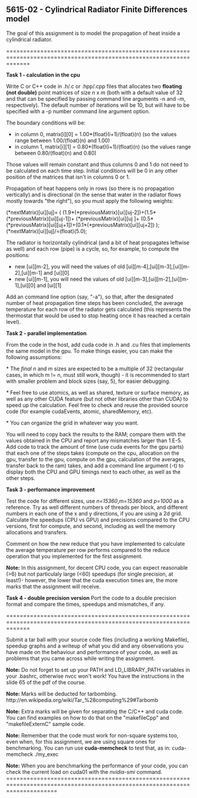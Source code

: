<article data-history-node-id="1724" role="article" about="/node/1724" class="node node--type-assignment node--view-mode-full clearfix">

<div class="clearfix text-formatted field field--name-body field--type-text-with-summary field--label-hidden field__item">
<h2>5615-02 - Cylindrical Radiator Finite Differences model</h2>

<p>The goal of this assignment is to model the propagation of heat inside a cylindrical radiator.</p>

<p>===================================================================================================================</p>

<p><strong>Task 1 - calculation in the cpu</strong></p>

<p>Write C or C++ code in .h/.c or .hpp/.cpp files that allocates two <strong>floating (not double)</strong> point matrices of size <em>n</em> x <em>m</em> (both with a default value of 32 and that can be specified by passing command line arguments -n and -m, respectively). The default number of iterations will be 10, but will have to be specified with a -p number command line argument option.</p>

<p>The boundary conditions will be:</p>

<ul><li>in column 0, matrix[i][0] = 1.00*(float)(i+1)/(float)(n) (so the values range between 1.00/(float)(n) and 1.00)</li>
	<li>in column 1, matrix[i][1] = 0.80*(float)(i+1)/(float)(n) (so the values range between 0.80/(float)(n) and 0.80)</li>
</ul><p>Those values will remain constant and thus columns 0 and 1 do not need to be calculated on each time step. Initial conditions will be 0 in any other position of the matrices that isn't in columns 0 or 1.</p>

<p>Propagation of heat happens only in rows (so there is no propagation vertically) and is directional (in the sense that water in the radiator flows mostly towards "the right"), so you must apply the following weights:</p>

<p>(*nextMatrix)[ui][uj]= ( (1.9*(*previousMatrix)[ui][uj-2])+(1.5*(*previousMatrix)[ui][uj-1])+ (*previousMatrix)[ui][uj ]+ (0.5*(*previousMatrix)[ui][uj+1])+(0.1*(*previousMatrix)[ui][uj+2]) ); (*nextMatrix)[ui][uj]/=(float)(5.0);</p>

<p>The radiator is horizontally cylindrical (and a bit of heat propagates leftwise as well) and each row (pipe) is a cycle, so, for example, to compute the positions:</p>

<ul><li>new [ui][m-2], you will need the values of old [ui][m-4],[ui][m-3],[ui][m-2],[ui][m-1] and [ui][0]</li>
	<li>new [ui][m-1], you will need the values of old [ui][m-3],[ui][m-2],[ui][m-1],[ui][0] and [ui][1]</li>
</ul><p>Add an command line option (say, "-a"), so that, after the designated number of heat propagation time steps has been concluded, the average temperature for each row of the radiator gets calculated (this represents the thermostat that would be used to stop heating once it has reached a certain level).</p>

<p><strong>Task 2 - parallel implementation</strong></p>

<p>From the code in the host, add cuda code in .h and .cu files that implements the same model in the gpu. To make things easier, you can make the following assumptions:</p>

<p>* The <em>final</em> <em>n</em> and <em>m</em> sizes are expected to be a multiple of 32 (rectangular cases, in which m != n, must still work, though) - it is recommended to start with smaller problem and block sizes (say, 5), for easier debugging.</p>

<p>* Feel free to use atomics, as well as shared, texture or surface memory, as well as any other CUDA feature (but not other libraries other than CUDA) to speed up the calculation. Feel free to check and reuse the provided source code (for example cudaEvents, atomic, sharedMemory, etc).</p>

<p>* You can organize the grid in whatever way you want.</p>

<p>You will need to copy back the results to the RAM; compare them with the values obtained in the CPU and report any mismatches larger than 1.E-5. Add code to track the amount of time (use cuda events for the gpu parts) that each one of the steps takes (compute on the cpu, allocation on the gpu, transfer to the gpu, compute on the gpu, calculation of the averages, transfer back to the ram) takes, and add a command line argument (-t) to display both the CPU and GPU timings next to each other, as well as the other steps.</p>

<p><strong>Task 3 - performance improvement</strong></p>

<p>Test the code for different sizes, use <em>n=15360</em>,<em>m=15360</em> and <em>p=1000</em> as a reference. Try as well different numbers of threads per block, and different numbers in each one of the x and y directions, if you are using a 2d grid. Calculate the speedups (CPU vs GPU) and precisions compared to the CPU versions, first for compute, and second, including as well the memory allocations and transfers.</p>

<p>Comment on how the new reduce that you have implemented to calculate the average temperature per row performs compared to the reduce operation that you implemented for the first assignment.</p>

<p><strong>Note:</strong> In this assignment, for decent CPU code, you can expect reasonable (&gt;6) but not particulaly large (&lt;60) speedups (for single precision, at least!)- however, the lower that the cuda execution times are, the more marks that the assignment will receive.</p>

<p><strong>Task 4 - double precision version</strong> Port the code to a double precision format and compare the times, speedups and mismatches, if any.</p>

<p>===================================================================================================================</p>

<p>Submit a tar ball with your source code files (including a working Makefile), speedup graphs and a writeup of what you did and any observations you have made on the behaviour and performance of your code, as well as problems that you came across while writing the assignment.</p>

<p><strong>Note:</strong> Do not forget to set up your PATH and LD_LIBRARY_PATH variables in your .bashrc, otherwise nvcc won't work! You have the instructions in the slide 65 of the pdf of the course.</p>

<p><strong>Note:</strong> Marks will be deducted for tarbombing. http://en.wikipedia.org/wiki/Tar_%28computing%29#Tarbomb</p>

<p><strong>Note:</strong> Extra marks will be given for separating the C/C++ and cuda code. You can find examples on how to do that on the "makefileCpp" and "makefileExternC" sample code.</p>

<p><strong>Note:</strong> Remember that the code must work for non-square systems too, even when, for this assignment, we are using square ones for benchmarking. You can run use <strong>cuda-memcheck</strong> to test that, as in: cuda-memcheck ./my_exec</p>

<p><strong>Note:</strong> When you are benchmarking the performance of your code, you can check the current load on cuda01 with the <em>nvidia-smi</em> command. ===========================================================================================================================</p></div>
      
  </div>
</article>

